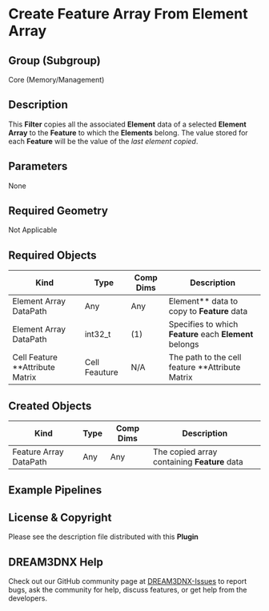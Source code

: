 # Create Feature Array From Element Array

## Group (Subgroup)

Core (Memory/Management)

## Description

This **Filter** copies all the associated **Element** data of a selected **Element Array** to the **Feature** to which the **Elements** belong. The value stored for each **Feature** will be the value of the *last element copied*.

## Parameters

None

## Required Geometry

Not Applicable

## Required Objects

| Kind  | Type | Comp Dims | Description |
|------|------|-------------|-------------|
| Element Array DataPath | Any | Any | Element** data to copy to **Feature** data |
| Element Array DataPath | int32_t | (1) | Specifies to which **Feature** each **Element** belongs |
| Cell Feature **Attribute Matrix | Cell Feauture | N/A | The path to the cell feature **Attribute Matrix |

## Created Objects

| Kind | Type | Comp Dims | Description |
|------|------|-------------|-------------|
| Feature Array DataPath | Any  | Any | The copied array containing **Feature** data |

## Example Pipelines

## License & Copyright

Please see the description file distributed with this **Plugin**

## DREAM3DNX Help

Check out our GitHub community page at [DREAM3DNX-Issues](https://github.com/BlueQuartzSoftware/DREAM3DNX-Issues) to report bugs, ask the community for help, discuss features, or get help from the developers.
